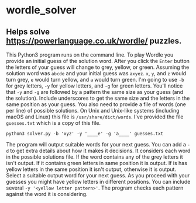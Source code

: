 # wordle_solver
## Helps solve https://powerlanguage.co.uk/wordle/ puzzles.
This Python3 program runs on the command line.
To play Wordle you provide an initial guess of the solution word. After you click the `Enter` button the letters of your guess will change to grey, yellow, or green. Assuming the solution word was `abcde` and your initial guess was `axyez`. `x`, `y`, and `z` would turn grey, `e` would turn yellow, and `a` would turn green. I'm going to use `-b` for grey letters, `-y` for yellow letters, and `-g` for green letters. You'll notice that `-y` and `-g` are followed by a pattern the same size as your guess (and the solution). Include underscores to get the same size and the letters in the same position as your guess. You also need to provide a file of words (one per line) of possible solutions. On Unix and Unix-like systems (including macOS and Linux) this file is `/usr/share/dict/words`. I've provided the file `guesses.txt` which is a copy of this file.
```
python3 solver.py -b 'xyz' -y '____e' -g 'a____' guesses.txt
```
The program will output suitable words for your next guess. You can add a `-d` to get extra details about how it makes it decisions. It considers each word in the possible solutions file. If the word contains any of the grey letters it isn't output. If it contains green letters in same position it is output. If is has yellow letters in the same position it isn't output, otherwise it is output. Select a suitable output word for your next guess.
As you proceed with your guesses you might have yellow letters in different positions. You can include several `-y '<yellow letter pattern>'`. The program checks each pattern against the word it is considering.
